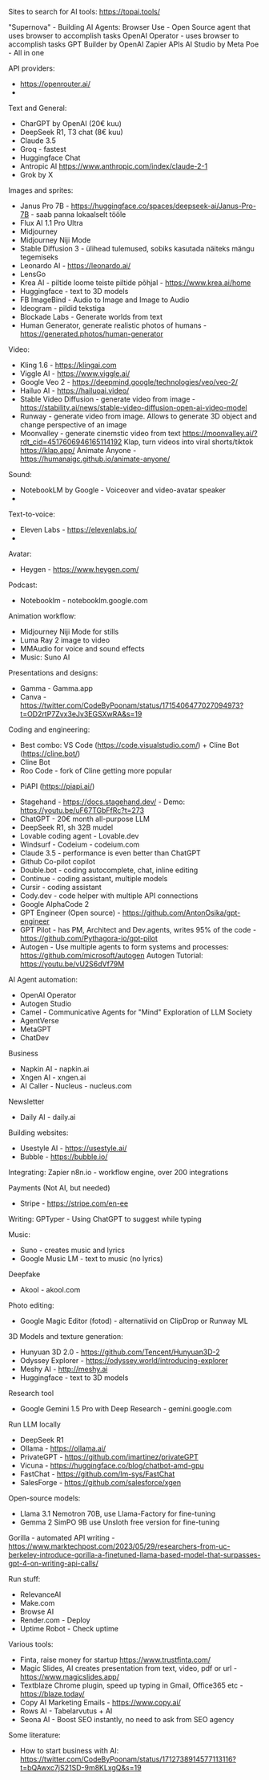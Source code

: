 Sites to search for AI tools: https://topai.tools/

"Supernova" - Building AI Agents:
Browser Use - Open Source agent that uses browser to accomplish tasks
OpenAI Operator - uses browser to accomplish tasks
GPT Builder by OpenAI
Zapier APIs
AI Studio by Meta
Poe - All in one

API providers:
- https://openrouter.ai/
- 

Text and General:
- CharGPT by OpenAI (20€ kuu)
- DeepSeek R1, T3 chat (8€ kuu)
- Claude 3.5
- Groq - fastest
- Huggingface Chat
- Antropic AI https://www.anthropic.com/index/claude-2-1
- Grok by X

Images and sprites:
- Janus Pro 7B - https://huggingface.co/spaces/deepseek-ai/Janus-Pro-7B - saab panna lokaalselt tööle
- Flux AI 1.1 Pro Ultra
- Midjourney
- Midjourney Niji Mode
- Stable Diffusion 3 - ülihead tulemused, sobiks kasutada näiteks mängu tegemiseks
- Leonardo AI - https://leonardo.ai/
- LensGo
- Krea AI - piltide loome teiste piltide põhjal - https://www.krea.ai/home
- Huggingface - text to 3D models
- FB ImageBind - Audio to Image and Image to Audio
- Ideogram - pildid tekstiga
- Blockade Labs - Generate worlds from text
- Human Generator, generate realistic photos of humans - https://generated.photos/human-generator

Video:
- Kling 1.6 - https://klingai.com
- Viggle AI - https://www.viggle.ai/
- Google Veo 2 - https://deepmind.google/technologies/veo/veo-2/
- Hailuo AI - https://hailuoai.video/
- Stable Video Diffusion - generate video from image - https://stability.ai/news/stable-video-diffusion-open-ai-video-model
- Runway - generate video from image. Allows to generate 3D object and change perspective of an image
- Moonvalley - generate cinemstic video from text https://moonvalley.ai/?rdt_cid=4517606946165114192
Klap, turn videos into viral shorts/tiktok https://klap.app/
Animate Anyone - https://humanaigc.github.io/animate-anyone/

Sound:
- NotebookLM by Google - Voiceover and video-avatar speaker
- 

Text-to-voice:
- Eleven Labs - https://elevenlabs.io/
- 

Avatar:
- Heygen - https://www.heygen.com/

Podcast:
- Notebooklm - notebooklm.google.com

Animation workflow:
- Midjourney Niji Mode for stills
- Luma Ray 2 image to video
- MMAudio for voice and sound effects
- Music: Suno AI

Presentations and designs:
- Gamma - Gamma.app
- Canva - https://twitter.com/CodeByPoonam/status/1715406477027094973?t=OD2rtP7Zvx3eJv3EGSXwRA&s=19


Coding and engineering:
- Best combo: VS Code (https://code.visualstudio.com/) + Cline Bot (https://cline.bot/) 
- Cline Bot
- Roo Code - fork of Cline getting more popular
+ PiAPI (https://piapi.ai/)
- Stagehand - https://docs.stagehand.dev/ - Demo: https://youtu.be/uF67TGbFfRc?t=273
- ChatGPT - 20€ month all-purpose LLM
- DeepSeek R1, sh 32B mudel
- Lovable coding agent - Lovable.dev
- Windsurf - Codeium - codeium.com
- Claude 3.5 - performance is even better than ChatGPT
- Github Co-pilot copilot
- Double.bot - coding autocomplete, chat, inline editing
- Continue - coding assistant, multiple models
- Cursir - coding assistant
- Cody.dev - code helper with multiple API connections
- Google AlphaCode 2
- GPT Engineer (Open source) - https://github.com/AntonOsika/gpt-engineer
- GPT Pilot - has PM, Architect and Dev.agents, writes 95% of the code - https://github.com/Pythagora-io/gpt-pilot
- Autogen - Use multiple agents to form systems and processes: https://github.com/microsoft/autogen
Autogen Tutorial: https://youtu.be/vU2S6dVf79M

AI Agent automation:
- OpenAI Operator
- Autogen Studio
- Camel - Communicative Agents for "Mind" Exploration of LLM Society
- AgentVerse
- MetaGPT
- ChatDev

Business
- Napkin AI - napkin.ai
- Xngen AI - xngen.ai
- AI Caller - Nucleus - nucleus.com

Newsletter
- Daily AI - daily.ai

Building websites:
- Usestyle AI - https://usestyle.ai/
- Bubble - https://bubble.io/

Integrating:
Zapier
n8n.io - workflow engine, over 200 integrations

Payments (Not AI, but needed)
- Stripe - https://stripe.com/en-ee

Writing:
GPTyper - Using ChatGPT to suggest while typing

Music:
- Suno - creates music and lyrics
- Google Music LM - text to music (no lyrics)

Deepfake
- Akool - akool.com

Photo editing:
- Google Magic Editor (fotod) - alternatiivid on ClipDrop or Runway ML

3D Models and texture generation:
- Hunyuan 3D 2.0 - https://github.com/Tencent/Hunyuan3D-2
- Odyssey Explorer - https://odyssey.world/introducing-explorer
- Meshy AI - http://meshy.ai
- Huggingface - text to 3D models

Research tool
- Google Gemini 1.5 Pro with Deep Research - gemini.google.com

Run LLM locally 
- DeepSeek R1
- Ollama - https://ollama.ai/
- PrivateGPT - https://github.com/imartinez/privateGPT
- Vicuna - https://huggingface.co/blog/chatbot-amd-gpu
- FastChat - https://github.com/lm-sys/FastChat
- SalesForge -
 https://github.com/salesforce/xgen


Open-source models:
- Llama 3.1 Nemotron 70B, use Llama-Factory for fine-tuning
- Gemma 2 SimPO 9B use Unsloth free version for fine-tuning



Gorilla - automated API writing - https://www.marktechpost.com/2023/05/29/researchers-from-uc-berkeley-introduce-gorilla-a-finetuned-llama-based-model-that-surpasses-gpt-4-on-writing-api-calls/


Run stuff:
- RelevanceAI
- Make.com
- Browse AI
- Render.com - Deploy
- Uptime Robot - Check uptime

Various tools:

- Finta, raise money for startup 
https://www.trustfinta.com/
- Magic Slides, AI creates presentation from text, video, pdf or url - https://www.magicslides.app/
- Textblaze Chrome plugin, speed up typing in Gmail, Office365 etc - https://blaze.today/
- Copy AI Marketing Emails - https://www.copy.ai/
- Rows AI - Tabelarvutus + AI
- Seona AI - Boost SEO instantly, no need to ask from SEO agency




Some literature:

- How to start business with AI: https://twitter.com/CodeByPoonam/status/1712738914577113116?t=bQAwxc7jS21SD-9m8KLxgQ&s=19

